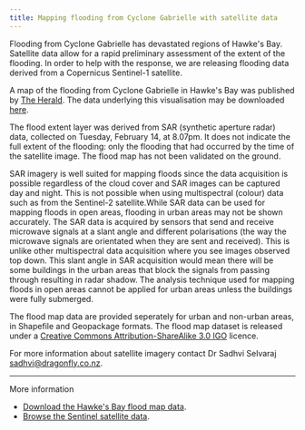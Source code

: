 ```yaml
---
title: Mapping flooding from Cyclone Gabrielle with satellite data
---
```


Flooding from Cyclone Gabrielle has devastated regions of Hawke's Bay. Satellite
data allow for a rapid preliminary assessment of the extent of the flooding. In order to help
with the response, we are releasing flooding data derived from a Copernicus Sentinel-1 satellite.
<!--more-->

A map of the flooding from Cyclone Gabrielle in Hawke's Bay was published by [The Herald](https://www.nzherald.co.nz/nz/cyclone-gabrielle-floods-first-satellite-images-shows-extent-of-hawkes-bay-flooding/TX5QMIEM2JBRTKSH5PKTTECTSE/). 
The data underlying this visualisation may be downloaded [here](https://files.dragonfly.co.nz/data/hawkes-bay-flood/hawkes-bay-flood-2023-02-14.zip).

<div class="flourish-embed flourish-photo-slider" data-src="visualisation/12464013" data-width="80%"><script src="https://public.flourish.studio/resources/embed.js"></script></div>


The flood extent layer was derived from SAR (synthetic aperture
radar) data, collected on Tuesday, February 14, at 8.07pm. 
It does not indicate the full extent of the flooding: only the flooding that had occurred by the time of the 
satellite image. The flood map has not been validated on the ground.   

SAR imagery is
well suited for mapping floods since the data acquisition is possible regardless of the cloud cover 
and SAR images can be captured day and night. This is not possible 
when using multispectral (colour) data such as from the Sentinel-2 satellite.While SAR data can be used for 
mapping floods in open areas, flooding in urban areas may not be shown accurately. The 
SAR data is acquired by sensors that send and receive microwave signals at a slant angle and different 
polarisations (the way the microwave signals are orientated when they are sent and received). This 
is unlike other multispectral  data acquisition where you see images observed top 
down. This slant angle in SAR acquisition would mean there will be some buildings in the urban 
areas that block the signals from passing through resulting in radar shadow. 
The analysis technique used for mapping floods in open areas cannot be applied for urban areas 
unless the buildings were fully submerged. 


The flood map data are provided seperately for urban and non-urban areas, in Shapefile and Geopackage formats. 
The flood map dataset is released under a [Creative Commons Attribution-ShareAlike 3.0 IGO](https://creativecommons.org/licenses/by-sa/3.0/igo/) licence. 

For more information about satellite imagery contact Dr Sadhvi Selvaraj [sadhvi@dragonfly.co.nz](mailto:sadhvi@dragonfly.co.nz).

---
More information  

* [Download the Hawke's Bay flood map data](https://files.dragonfly.co.nz/data/hawkes-bay-flood/hawkes-bay-flood-2023-02-14.zip).
* [Browse the Sentinel satellite data](https://apps.sentinel-hub.com/eo-browser/?zoom=11&lat=-39.59537&lng=176.71783&themeId=DEFAULT-THEME&visualizationUrl=https%3A%2F%2Fservices.sentinel-hub.com%2Fogc%2Fwms%2Ff2068f4f-3c75-42cf-84a1-42948340a846&datasetId=S1_AWS_IW_VVVH&fromTime=2023-02-14T00%3A00%3A00.000Z&toTime=2023-02-14T23%3A59%3A59.999Z&layerId=IW-DV-VV-DECIBEL-GAMMA0-RADIOMETRIC-TERRAIN-CORRECTED&demSource3D=%22MAPZEN%22).

